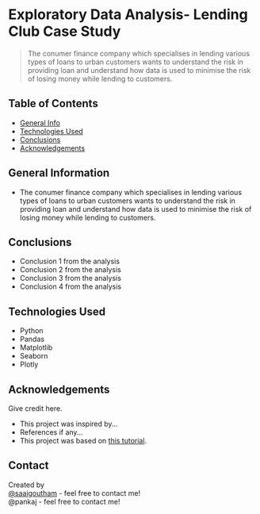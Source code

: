 # Exploratory Data Analysis- Lending Club Case Study
> The conumer finance company which specialises in lending various types of loans to urban customers wants to understand the risk in providing loan and understand how data is used to minimise the risk of losing money while lending to customers.

## Table of Contents
* [General Info](#general-information)
* [Technologies Used](#technologies-used)
* [Conclusions](#conclusions)
* [Acknowledgements](#acknowledgements)

<!-- You can include any other section that is pertinent to your problem -->

## General Information
- The conumer finance company which specialises in lending various types of loans to urban customers wants to understand the risk in providing loan and understand how data is used to minimise the risk of losing money while lending to customers.


<!-- You don't have to answer all the questions - just the ones relevant to your project. -->

## Conclusions
- Conclusion 1 from the analysis
- Conclusion 2 from the analysis
- Conclusion 3 from the analysis
- Conclusion 4 from the analysis

<!-- You don't have to answer all the questions - just the ones relevant to your project. -->


## Technologies Used
- Python
- Pandas
- Matplotlib
- Seaborn
- Plotly

<!-- As the libraries versions keep on changing, it is recommended to mention the version of library used in this project -->

## Acknowledgements
Give credit here.
- This project was inspired by...
- References if any...
- This project was based on [this tutorial](https://www.example.com).


## Contact
Created by <br>
<a href="https://github.com/saaigoutham">@saaigoutham</a> - feel free to contact me! <br>
@pankaj - feel free to contact me!


<!-- Optional -->
<!-- ## License -->
<!-- This project is open source and available under the [... License](). -->

<!-- You don't have to include all sections - just the one's relevant to your project -->

